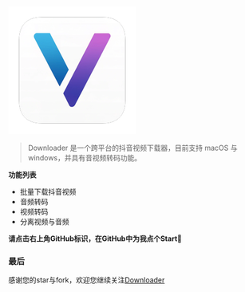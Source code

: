 ![logo](description.assets/logo.png)

> Downloader 是一个跨平台的抖音视频下载器，目前支持 macOS 与 windows，并具有音视频转码功能。

**功能列表**

- 批量下载抖音视频
- 音频转码
- 视频转码
- 分离视频与音频

**请点击右上角GitHub标识，在GitHub中为我点个Start🙏**

### 最后

感谢您的star与fork，欢迎您继续关注[Downloader](https://github.com/gelove/downloader)
